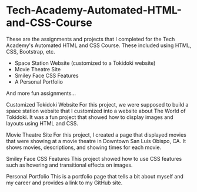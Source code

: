 # Tech-Academy-Automated-HTML-and-CSS-Course
These are the assignments and projects that I completed for the Tech Academy's Automated HTML and CSS Course. These included using HTML, CSS, Bootstrap, etc. 

- Space Station Website (customized to a Tokidoki website)
- Movie Theatre Site
- Smiley Face CSS Features
- A Personal Portfolio

And more fun assignments...

Customized Tokidoki Website
For this project, we were supposed to build a space station website that I customized into a website about The World of Tokidoki. It was a fun project that showed how to display images and layouts using HTML and CSS.

Movie Theatre Site
For this project, I created a page that displayed movies that were showing at a movie theatre in Downtown San Luis Obispo, CA. It shows movies, descriptions, and showing times for each movie. 

Smiley Face CSS Features
This project showed how to use CSS features such as hovering and transitional effects on images.

Personal Portfolio
This is a portfolio page that tells a bit about myself and my career and provides a link to my GitHub site. 

